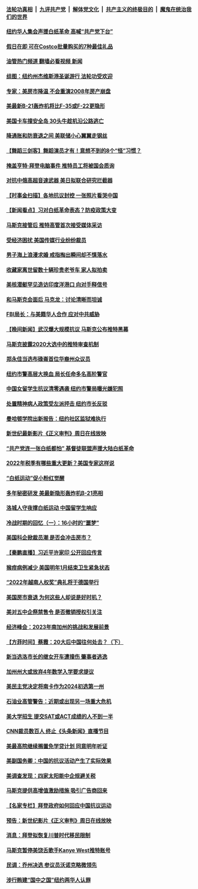 ####  [法轮功真相](../../../../basic/blob/master/README.md?t=12042131) &nbsp;|&nbsp; [九评共产党](../../../../9ping.md/blob/master/README.md?t=12042131) &nbsp;|&nbsp; [解体党文化](../../../../jtdwh.md/blob/master/README.md?t=12042131)  &nbsp;|&nbsp; [共产主义的终极目的](../../../../gczydzjmd.md/blob/master/README.md?t=12042131) &nbsp;|&nbsp; [魔鬼在统治我们的世界](../../../../mgztzwmdsj.md/blob/master/README.md?t=12042131) 

#### [纽约华人集会声援白纸革命 高喊“共产党下台”](../pages/nsc412/n13878279.md?t=12042131) 

#### [假日在即 可在Costco批量购买的7种最佳礼品](../pages/nsc412/n13876443.md?t=12042131) 

#### [油管热门频道 翻墙必看视频 新闻](http://129.146.143.75:81/youtube.html?12042131)

#### [组图：纽约州杰维斯港圣诞游行 法轮功受欢迎](../pages/nsc412/n13878252.md?t=12042131) 

#### [专家：美房市降温 不会重演2008年房产崩盘](../pages/nsc412/n13878147.md?t=12042131) 

#### [美最新B-21轰炸机将比F-35或F-22更隐形](../pages/nsc412/n13878027.md?t=12042131) 

#### [美国卡车撞安全岛 30头牛趁机沿公路逃亡](../pages/nsc412/n13878193.md?t=12042131) 

#### [降通胀和防衰退之间 美联储小心翼翼走钢丝](../pages/nsc412/n13878120.md?t=12042131) 

#### [【舞蹈三剑客】舞蹈演员才有！意想不到的8个“怪”习惯？](../pages/nsc412/n13878150.md?t=12042131) 

#### [掩盖亨特·拜登电脑事件 推特员工将被国会质询](../pages/nsc412/n13878119.md?t=12042131) 

#### [对抗中俄高超音速武器 美日拟联合研究拦截器](../pages/nsc412/n13878095.md?t=12042131) 

#### [【时事金扫描】各地抗议封控 一张照片看哭中国](../pages/nsc412/n13878025.md?t=12042131) 

#### [【新闻看点】习对白纸革命表态？防疫政策大变](../pages/nsc412/n13877672.md?t=12042131) 

#### [马斯克接管后 推特高管首次接受媒体采访](../pages/nsc412/n13878064.md?t=12042131) 

#### [受经济困扰 美国传媒行业纷纷裁员](../pages/nsc412/n13878066.md?t=12042131) 

#### [男子海上浪漫求婚 戒指掏出瞬间却不慎落水](../pages/nsc412/n13877912.md?t=12042131) 

#### [收藏家离世留数十辆珍贵老爷车 家人拟拍卖](../pages/nsc412/n13877877.md?t=12042131) 

#### [美核潜艇罕见造访印度洋港口 向对手释信号](../pages/nsc412/n13878029.md?t=12042131) 

#### [和马斯克会面后 马克龙：讨论清晰而坦诚](../pages/nsc412/n13877961.md?t=12042131) 

#### [FBI局长：与美籍华人合作 应对中共威胁](../pages/nsc412/n13877934.md?t=12042131) 

#### [【晚间新闻】武汉爆大规模抗议 马斯克公布推特黑幕](../pages/nsc412/n13877931.md?t=12042131) 

#### [马斯克披露2020大选中的推特审查机制](../pages/nsc412/n13877927.md?t=12042131) 




#### [郑永佳当选布碌崙首位华裔州众议员](../pages/nsc412/n13877794.md?t=12042131) 

#### [纽约市警高层大换血 局长任命多名高阶警官](../pages/nsc412/n13877809.md?t=12042131) 

#### [中国女留学生抗议清零遇袭 纽约市警局曝光嫌犯照](../pages/nsc412/n13877807.md?t=12042131) 

#### [处置精神病人政策受左派抨击 纽约市长反驳](../pages/nsc412/n13877775.md?t=12042131) 

#### [曼哈顿学院出新报告：纽约社区监狱难执行](../pages/nsc412/n13877779.md?t=12042131) 

#### [新世纪最新影片《正义审判》周日在线放映](../pages/nsc412/n13877800.md?t=12042131) 

#### [“共产党连一张白纸都怕” 基督徒联盟声援大陆白纸革命](../pages/nsc412/n13877798.md?t=12042131) 

#### [2022年税季有哪些重大更新？美国专家这样说](../pages/nsc412/n13877715.md?t=12042131) 

#### [“白纸运动”促小粉红觉醒](../pages/nsc412/n13877842.md?t=12042131) 

#### [多年秘密研发 美最新隐形轰炸机B-21亮相](../pages/nsc412/n13877758.md?t=12042131) 

#### [洛城人守夜撑白纸运动 中国留学生响应](../pages/nsc412/n13877826.md?t=12042131) 

#### [冷战时期的回忆（一）：16小时的“噩梦”](../pages/nsc412/n13877818.md?t=12042131) 

#### [美国科企掀裁员潮 是否会冲击房市？](../pages/nsc412/n13877752.md?t=12042131) 

#### [【秦鹏直播】习近平许家印 公开回应传言](../pages/nsc412/n13877696.md?t=12042131) 

#### [猴痘病例减少 美国明年1月结束卫生紧急状态](../pages/nsc412/n13877717.md?t=12042131) 

#### [“2022年越南人权奖”典礼将于德国举行](../pages/nsc412/n13877755.md?t=12042131) 

#### [美国房市衰退 为何这些人却说是好时机？](../pages/nsc412/n13877735.md?t=12042131) 

#### [美对五中企祭禁售令 是否撤销授权引关注](../pages/nsc412/n13877620.md?t=12042131) 

#### [经济峰会：2023年南加州的挑战和发展前景](../pages/nsc412/n13877733.md?t=12042131) 

#### [【方菲时间】蔡霞：20大后中国往何处去？（下）](../pages/nsc412/n13877445.md?t=12042131) 

#### [新当选洛市长的继女开车遭撞伤 肇事者逃逸](../pages/nsc412/n13877728.md?t=12042131) 

#### [加州州大或放弃4年数学入学要求提议](../pages/nsc412/n13877716.md?t=12042131) 

#### [美民主党决定将南卡作为2024初选第一州](../pages/nsc412/n13877665.md?t=12042131) 

#### [石油业高管警告：近期或出现另一场重大危机](../pages/nsc412/n13877695.md?t=12042131) 

#### [美大学招生 提交SAT或ACT成绩的人不到一半](../pages/nsc412/n13877598.md?t=12042131) 

#### [CNN裁员数百人 终止《头条新闻》直播节目](../pages/nsc412/n13877643.md?t=12042131) 

#### [美最高院继续搁置免学贷计划 同意明年听证](../pages/nsc412/n13877693.md?t=12042131) 

#### [美副国务卿：中国的抗议活动产生了实际效果](../pages/nsc412/n13877653.md?t=12042131) 

#### [美调查发现：四家太阳能中企规避关税](../pages/nsc412/n13877642.md?t=12042131) 

#### [马斯克提供高增值激励措施 吸引广告商回来](../pages/nsc412/n13877597.md?t=12042131) 

#### [【名家专栏】拜登政府如何回应中国抗议运动](../pages/nsc412/n13877490.md?t=12042131) 

#### [预告：新世纪影片《正义审判》周日在线放映](../pages/nsc412/n13877631.md?t=12042131) 

#### [消息：拜登拟恢复川普时代移民限制](../pages/nsc412/n13877623.md?t=12042131) 

#### [马斯克暂停美饶舌歌手Kanye West推特账号](../pages/nsc412/n13876970.md?t=12042131) 

#### [民调：乔州决选 参议员沃诺克略微领先](../pages/nsc412/n13877566.md?t=12042131) 

#### [涉行贿建“国中之国”纽约两华人认罪](../pages/nsc412/n13877200.md?t=12042131) 

<img src='http://gfw-breaker.win/goodnews/indexes/nsc412.md' width='0px' height='0px'/>
